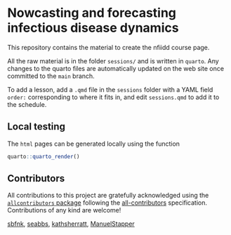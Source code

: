 
# Nowcasting and forecasting infectious disease dynamics

This repository contains the material to create the nfiidd course page.

All the raw material is in the folder `sessions/` and is written in
`quarto`. Any changes to the quarto files are automatically updated on
the web site once committed to the `main` branch.

To add a lesson, add a `.qmd` file in the `sessions` folder with a YAML
field `order:` corresponding to where it fits in, and edit
`sessions.qmd` to add it to the schedule.

## Local testing

The `html` pages can be generated locally using the function

``` r
quarto::quarto_render()
```

## Contributors

<!-- ALL-CONTRIBUTORS-LIST:START - Do not remove or modify this section -->
<!-- prettier-ignore-start -->
<!-- markdownlint-disable -->

All contributions to this project are gratefully acknowledged using the
[`allcontributors`
package](https://github.com/ropenscilabs/allcontributors) following the
[all-contributors](https://allcontributors.org) specification.
Contributions of any kind are welcome!

<a href="https://github.com/nfidd/nfidd/commits?author=sbfnk">sbfnk</a>,
<a href="https://github.com/nfidd/nfidd/commits?author=seabbs">seabbs</a>,
<a href="https://github.com/nfidd/nfidd/commits?author=kathsherratt">kathsherratt</a>,
<a href="https://github.com/nfidd/nfidd/commits?author=ManuelStapper">ManuelStapper</a>

<!-- markdownlint-enable -->
<!-- prettier-ignore-end -->
<!-- ALL-CONTRIBUTORS-LIST:END -->
